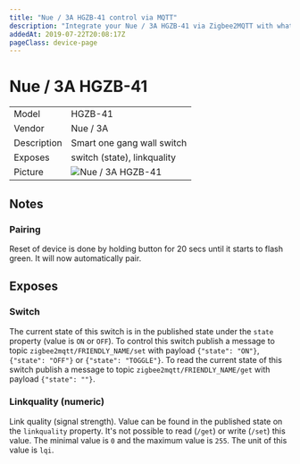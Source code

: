 ```yaml
---
title: "Nue / 3A HGZB-41 control via MQTT"
description: "Integrate your Nue / 3A HGZB-41 via Zigbee2MQTT with whatever smart home infrastructure you are using without the vendors bridge or gateway."
addedAt: 2019-07-22T20:08:17Z
pageClass: device-page
---
```


<!-- !!!! -->
<!-- ATTENTION: This file is auto-generated through docgen! -->
<!-- You can only edit the "## Notes"-Section till next h1 (#) or h2 heading (##). -->
<!-- Do NOT use h1 or h2 heading within "## Notes"-Section. -->
<!-- !!!! -->

# Nue / 3A HGZB-41

|     |     |
|-----|-----|
| Model | HGZB-41  |
| Vendor  | Nue / 3A  |
| Description | Smart one gang wall switch |
| Exposes | switch (state), linkquality |
| Picture | ![Nue / 3A HGZB-41](https://www.zigbee2mqtt.io/images/devices/HGZB-41.jpg) |


<!-- Notes BEGIN: You can edit here. Add "## Notes" headline if not already present. -->
## Notes


### Pairing
Reset of device is done by holding button for 20 secs until it starts to flash green. It will now automatically pair.

<!-- Notes END: Do not edit below this line -->


## Exposes

### Switch 
The current state of this switch is in the published state under the `state` property (value is `ON` or `OFF`).
To control this switch publish a message to topic `zigbee2mqtt/FRIENDLY_NAME/set` with payload `{"state": "ON"}`, `{"state": "OFF"}` or `{"state": "TOGGLE"}`.
To read the current state of this switch publish a message to topic `zigbee2mqtt/FRIENDLY_NAME/get` with payload `{"state": ""}`.

### Linkquality (numeric)
Link quality (signal strength).
Value can be found in the published state on the `linkquality` property.
It's not possible to read (`/get`) or write (`/set`) this value.
The minimal value is `0` and the maximum value is `255`.
The unit of this value is `lqi`.

